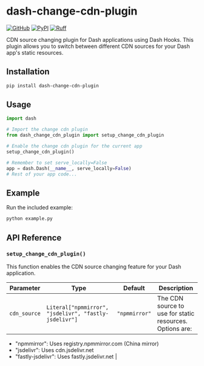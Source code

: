 # dash-change-cdn-plugin

[![GitHub](https://shields.io/badge/license-MIT-informational)](https://github.com/CNFeffery/dash-change-cdn-plugin/blob/main/LICENSE)
[![PyPI](https://img.shields.io/pypi/v/dash-change-cdn-plugin.svg?color=dark-green)](https://pypi.org/project/dash-change-cdn-plugin/)
[![Ruff](https://img.shields.io/endpoint?url=https://raw.githubusercontent.com/astral-sh/ruff/main/assets/badge/v2.json)](https://github.com/astral-sh/ruff)

CDN source changing plugin for Dash applications using Dash Hooks. This plugin allows you to switch between different CDN sources for your Dash app's static resources.

## Installation

```bash
pip install dash-change-cdn-plugin
```

## Usage

```python
import dash

# Import the change cdn plugin
from dash_change_cdn_plugin import setup_change_cdn_plugin

# Enable the change cdn plugin for the current app
setup_change_cdn_plugin()

# Remember to set serve_locally=False
app = dash.Dash(__name__, serve_locally=False)
# Rest of your app code...
```

## Example

Run the included example:

```bash
python example.py
```

## API Reference

### `setup_change_cdn_plugin()`

This function enables the CDN source changing feature for your Dash application.

| Parameter    | Type                                                  | Default       | Description                                              |
| ------------ | ----------------------------------------------------- | ------------- | -------------------------------------------------------- |
| `cdn_source` | `Literal["npmmirror", "jsdelivr", "fastly-jsdelivr"]` | `"npmmirror"` | The CDN source to use for static resources. Options are: |

- "npmmirror": Uses registry.npmmirror.com (China mirror)
- "jsdelivr": Uses cdn.jsdelivr.net
- "fastly-jsdelivr": Uses fastly.jsdelivr.net |
